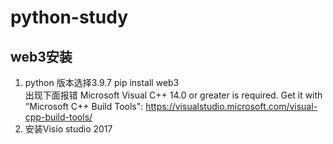 # python-study
## web3安装
1. python 版本选择3.9.7
pip install web3  
出现下面报错 Microsoft Visual C++ 14.0 or greater is required. Get it with "Microsoft C++ Build Tools": https://visualstudio.microsoft.com/visual-cpp-build-tools/
2. 安装Visio studio 2017
